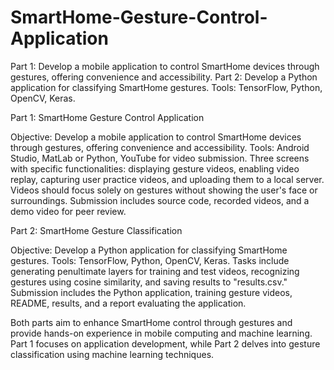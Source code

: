 # SmartHome-Gesture-Control-Application
Part 1: Develop a mobile application to control SmartHome devices through gestures, offering convenience and accessibility. Part 2: Develop a Python application for classifying SmartHome gestures. Tools: TensorFlow, Python, OpenCV, Keras.

Part 1: SmartHome Gesture Control Application

Objective: Develop a mobile application to control SmartHome devices through gestures, offering convenience and accessibility.
Tools: Android Studio, MatLab or Python, YouTube for video submission.
Three screens with specific functionalities: displaying gesture videos, enabling video replay, capturing user practice videos, and uploading them to a local server.
Videos should focus solely on gestures without showing the user's face or surroundings.
Submission includes source code, recorded videos, and a demo video for peer review.

Part 2: SmartHome Gesture Classification

Objective: Develop a Python application for classifying SmartHome gestures.
Tools: TensorFlow, Python, OpenCV, Keras.
Tasks include generating penultimate layers for training and test videos, recognizing gestures using cosine similarity, and saving results to "results.csv."
Submission includes the Python application, training gesture videos, README, results, and a report evaluating the application.

Both parts aim to enhance SmartHome control through gestures and provide hands-on experience in mobile computing and machine learning. Part 1 focuses on application development, while Part 2 delves into gesture classification using machine learning techniques.
